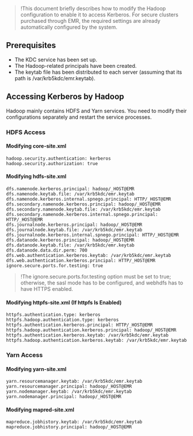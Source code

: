 >!This document briefly describes how to modify the Hadoop configuration to enable it to access Kerberos. For secure clusters purchased through EMR, the required settings are already automatically configured by the system.

## Prerequisites
- The KDC service has been set up.
- The Hadoop-related principals have been created.
- The keytab file has been distributed to each server (assuming that its path is /var/krb5kdc/emr.keytab).

## Accessing Kerberos by Hadoop
Hadoop mainly contains HDFS and Yarn services. You need to modify their configurations separately and restart the service processes.

### HDFS Access
#### Modifying core-site.xml
```properties
hadoop.security.authentication: kerberos
hadoop.security.authorization: true
```

#### Modifying hdfs-site.xml
```properties
dfs.namenode.kerberos.principal: hadoop/_HOST@EMR
dfs.namenode.keytab.file: /var/krb5kdc/emr.keytab
dfs.namenode.kerberos.internal.spnego.principal: HTTP/_HOST@EMR
dfs.secondary.namenode.kerberos.principal: hadoop/_HOST@EMR
dfs.secondary.namenode.keytab.file: /var/krb5kdc/emr.keytab
dfs.secondary.namenode.kerberos.internal.spnego.principal: HTTP/_HOST@EMR
dfs.journalnode.kerberos.principal: hadoop/_HOST@EMR
dfs.journalnode.keytab.file: /var/krb5kdc/emr.keytab
dfs.journalnode.kerberos.internal.spnego.principal: HTTP/_HOST@EMR
dfs.datanode.kerberos.principal: hadoop/_HOST@EMR
dfs.datanode.keytab.file: /var/krb5kdc/emr.keytab
dfs.datanode.data.dir.perm: 700
dfs.web.authentication.kerberos.keytab: /var/krb5kdc/emr.keytab
dfs.web.authentication.kerberos.principal: HTTP/_HOST@EMR
ignore.secure.ports.for.testing: true
```

>!The ignore.secure.ports.for.testing option must be set to true; otherwise, the sasl mode has to be configured, and webhdfs has to have HTTPS enabled.

#### Modifying httpfs-site.xml (If httpfs Is Enabled)
```properties
httpfs.authentication.type: kerberos
httpfs.hadoop.authentication.type: kerberos
httpfs.authentication.kerberos.principal: HTTP/_HOST@EMR
httpfs.hadoop.authentication.kerberos.principal: hadoop/_HOST@EMR
httpfs.authentication.kerberos.keytab: /var/krb5kdc/emr.keytab
httpfs.hadoop.authentication.kerberos.keytab: /var/krb5kdc/emr.keytab
```

### Yarn Access
#### Modifying yarn-site.xml
```properties
yarn.resourcemanager.keytab: /var/krb5kdc/emr.keytab
yarn.resourcemanager.principal: hadoop/_HOST@EMR
yarn.nodemanager.keytab: /var/krb5kdc/emr.keytab
yarn.nodemanager.principal: hadoop/_HOST@EMR
```

#### Modifying mapred-site.xml
```properties
mapreduce.jobhistory.keytab: /var/krb5kdc/emr.keytab
mapreduce.jobhistory.principal: hadoop/_HOST@EMR
```

